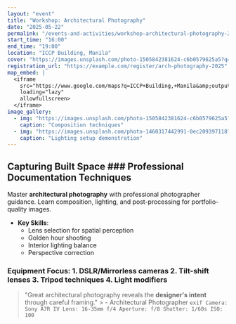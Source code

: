 ```yaml
---
layout: "event"
title: "Workshop: Architectural Photography"
date: "2025-05-22"
permalink: "/events-and-activities/workshop-architectural-photography-2025/"
start_time: "16:00"
end_time: "19:00"
location: "ICCP Building, Manila"
cover: "https://images.unsplash.com/photo-1505842381624-c6b0579625a5?q=80&w=1740&auto=format&fit=crop&ixlib=rb-4.1.0&ixid=M3wxMjA3fDB8MHxwaG90by1wYWdlfHx8fGVufDB8fHx8fA%3D%3D"
registration_url: "https://example.com/register/arch-photography-2025"
map_embed: |
  <iframe
    src="https://www.google.com/maps?q=ICCP+Building,+Manila&amp;output=embed"
    loading="lazy"
    allowfullscreen>
  </iframe>
image_gallery:
  - img: "https://images.unsplash.com/photo-1505842381624-c6b0579625a5?q=80&w=1740&auto=format&fit=crop&ixlib=rb-4.1.0&ixid=M3wxMjA3fDB8MHxwaG90by1wYWdlfHx8fGVufDB8fHx8fA%3D%3D"
    caption: "Composition techniques"
  - img: "https://images.unsplash.com/photo-1460317442991-0ec209397118?q=80&w=1740&auto=format&fit=crop&ixlib=rb-4.1.0&ixid=M3wxMjA3fDB8MHxwaG90by1wYWdlfHx8fGVufDB8fHx8fA%3D%3D"
    caption: "Lighting setup demonstration"
---
```


## Capturing Built Space ### Professional Documentation Techniques
Master **architectural photography** with professional photographer guidance. Learn composition, lighting, and post-processing for portfolio-quality images.
- **Key Skills**:
  - Lens selection for spatial perception
  - Golden hour shooting
  - Interior lighting balance
  - Perspective correction

### Equipment Focus: 1. DSLR/Mirrorless cameras 2. Tilt-shift lenses 3. Tripod techniques 4. Light modifiers
> "Great architectural photography reveals the **designer's intent** through careful framing."   > - Architectural Photographer
```exif Camera: Sony A7R IV Lens: 16-35mm f/4 Aperture: f/8 Shutter: 1/60s ISO: 100 ```